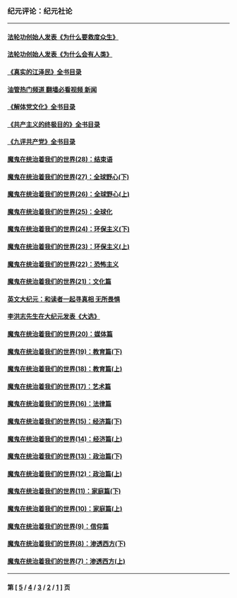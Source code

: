 ### 纪元评论：纪元社论
---
#### [法轮功创始人发表《为什么要救度众生》](../../pages/nsc422/n13975246.md?06170330) 
#### [法轮功创始人发表《为什么会有人类》](../../pages/nsc422/n13912117.md?06170330) 
#### [《真实的江泽民》全书目录](../../pages/nsc422/n13721399.md?06170330) 
#### [油管热门频道 翻墙必看视频 新闻](ok?06170330)
#### [《解体党文化》全书目录](../../pages/nsc422/n13721157.md?06170330) 
#### [《共产主义的终极目的》全书目录](../../pages/nsc422/n13721048.md?06170330) 
#### [《九评共产党》全书目录](../../pages/nsc422/n13708085.md?06170330) 
#### [魔鬼在统治着我们的世界(28)：结束语](../../pages/nsc422/n10936246.md?06170330) 
#### [魔鬼在统治着我们的世界(27)：全球野心(下)](../../pages/nsc422/n10928319.md?06170330) 
#### [魔鬼在统治着我们的世界(26)：全球野心(上)](../../pages/nsc422/n10900318.md?06170330) 
#### [魔鬼在统治着我们的世界(25)：全球化](../../pages/nsc422/n10788205.md?06170330) 
#### [魔鬼在统治着我们的世界(24)：环保主义(下)](../../pages/nsc422/n10695307.md?06170330) 
#### [魔鬼在统治着我们的世界(23)：环保主义(上)](../../pages/nsc422/n10688613.md?06170330) 
#### [魔鬼在统治着我们的世界(22)：恐怖主义](../../pages/nsc422/n10614727.md?06170330) 
#### [魔鬼在统治着我们的世界(21)：文化篇](../../pages/nsc422/n10597706.md?06170330) 
#### [英文大纪元：和读者一起寻真相 无所畏惧](../../pages/nsc422/n12542027.md?06170330) 
#### [李洪志先生在大纪元发表《大选》](../../pages/nsc422/n12534746.md?06170330) 
#### [魔鬼在统治着我们的世界(20)：媒体篇](../../pages/nsc422/n10586579.md?06170330) 
#### [魔鬼在统治着我们的世界(19)：教育篇(下)](../../pages/nsc422/n10564808.md?06170330) 
#### [魔鬼在统治着我们的世界(18)：教育篇(上)](../../pages/nsc422/n10526970.md?06170330) 
#### [魔鬼在统治着我们的世界(17)：艺术篇](../../pages/nsc422/n10499093.md?06170330) 
#### [魔鬼在统治着我们的世界(16)：法律篇](../../pages/nsc422/n10485969.md?06170330) 
#### [魔鬼在统治着我们的世界(15)：经济篇(下)](../../pages/nsc422/n10469975.md?06170330) 
#### [魔鬼在统治着我们的世界(14)：经济篇(上)](../../pages/nsc422/n10457370.md?06170330) 
#### [魔鬼在统治着我们的世界(13)：政治篇(下)](../../pages/nsc422/n10448270.md?06170330) 
#### [魔鬼在统治着我们的世界(12)：政治篇(上)](../../pages/nsc422/n10444576.md?06170330) 
#### [魔鬼在统治着我们的世界(11)：家庭篇(下)](../../pages/nsc422/n10440961.md?06170330) 
#### [魔鬼在统治着我们的世界(10)：家庭篇(上)](../../pages/nsc422/n10435448.md?06170330) 
#### [魔鬼在统治着我们的世界(9)：信仰篇](../../pages/nsc422/n10432159.md?06170330) 
#### [魔鬼在统治着我们的世界(8)：渗透西方(下)](../../pages/nsc422/n10429603.md?06170330) 
#### [魔鬼在统治着我们的世界(7)：渗透西方(上)](../../pages/nsc422/n10426013.md?06170330) 

---
#### 第 [ [5](./5.md?06170330) / [4](./4.md?06170330) / [3](./3.md?06170330) / [2](./2.md?06170330) / [1](./1.md?06170330) ] 页
